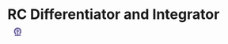 # RC Differentiator and Integrator &nbsp; &nbsp; &nbsp; &nbsp; &nbsp; &nbsp; <img src="images/iitkgp.png" width="3%" />
